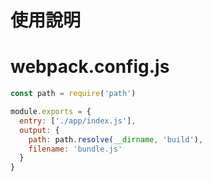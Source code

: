 # 使用說明


# webpack.config.js
``` js 
const path = require('path')

module.exports = {
  entry: ['./app/index.js'],
  output: {
    path: path.resolve(__dirname, 'build'),
    filename: 'bundle.js'
  }
}
```

